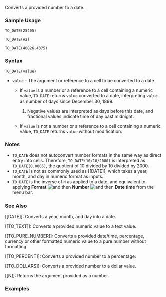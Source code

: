 Converts a provided number to a date.

### Sample Usage

`TO_DATE(25405)`

`TO_DATE(A2)`

`TO_DATE(40826.4375)`

### Syntax

`TO_DATE(value)`

* `value` - The argument or reference to a cell to be converted to a date.

  + If `value` is a number or a reference to a cell containing a numeric value, `TO_DATE` returns `value` converted to a date, interpreting `value` as number of days since December 30, 1899.

    1. Negative values are interpreted as days before this date, and fractional values indicate time of day past midnight.
  + If `value` is not a number or a reference to a cell containing a numeric value, `TO_DATE` returns `value` without modification.

### Notes

* `TO_DATE` does not autoconvert number formats in the same way as direct entry into cells. Therefore, `TO_DATE(10/10/2000)` is interpreted as `TO_DATE(0.0005)`, the quotient of 10 divided by 10 divided by 2000.
* `TO_DATE` is not as commonly used as [[DATE]], which takes a year, month, and day in numeric format as inputs.
* `TO_DATE` is the inverse of `N` as applied to a date, and equivalent to applying **Format** ![and then](//lh3.googleusercontent.com/QbWcYKta5vh_4-OgUeFmK-JOB0YgLLoGh69P478nE6mKdfpWQniiBabjF7FVoCVXI0g=h36) **Number** ![and then](//lh3.googleusercontent.com/QbWcYKta5vh_4-OgUeFmK-JOB0YgLLoGh69P478nE6mKdfpWQniiBabjF7FVoCVXI0g=h36) **Date time** from the menu bar.

### See Also

[[DATE]]: Converts a year, month, and day into a date.

[[TO_TEXT]]: Converts a provided numeric value to a text value.

[[TO_PURE_NUMBER]]: Converts a provided date/time, percentage, currency or other formatted numeric value to a pure number without formatting.

[[TO_PERCENT]]: Converts a provided number to a percentage.

[[TO_DOLLARS]]: Converts a provided number to a dollar value.

[[N]]: Returns the argument provided as a number.

### Examples